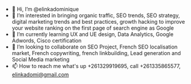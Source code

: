 - 👋 Hi, I’m @elinkadominique
- 👀 I’m interested in bringing organic traffic, SEO trends, SEO strategy, digital marketing trends and best practices, growth hacking to improve your website ranking on the first page of search engine as Google
- 🌱 I’m currently learning UX and UE design, Data Analytics, Google Adwords, Cisco certification
- 💞️ I’m looking to collaborate on SEO Project, French SEO localisation market, French copywriting, french linkbuilding, Lead generation and Social Media marketing
- 📫 How to reach me what's up +261329919695, call +261335865577, elinkadomi@gmail.com

<!---
elinkadominique/elinkadominique is a ✨ special ✨ repository because its `README.md` (this file) appears on your GitHub profile.
You can click the Preview link to take a look at your changes.
--->
